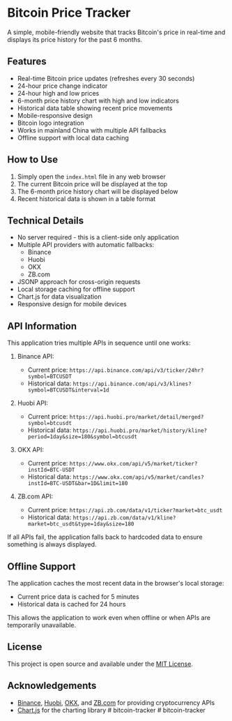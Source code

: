 # Bitcoin Price Tracker

A simple, mobile-friendly website that tracks Bitcoin's price in real-time and displays its price history for the past 6 months.

## Features

- Real-time Bitcoin price updates (refreshes every 30 seconds)
- 24-hour price change indicator
- 24-hour high and low prices
- 6-month price history chart with high and low indicators
- Historical data table showing recent price movements
- Mobile-responsive design
- Bitcoin logo integration
- Works in mainland China with multiple API fallbacks
- Offline support with local data caching

## How to Use

1. Simply open the `index.html` file in any web browser
2. The current Bitcoin price will be displayed at the top
3. The 6-month price history chart will be displayed below
4. Recent historical data is shown in a table format

## Technical Details

- No server required - this is a client-side only application
- Multiple API providers with automatic fallbacks:
  - Binance
  - Huobi
  - OKX
  - ZB.com
- JSONP approach for cross-origin requests
- Local storage caching for offline support
- Chart.js for data visualization
- Responsive design for mobile devices

## API Information

This application tries multiple APIs in sequence until one works:

1. Binance API:
   - Current price: `https://api.binance.com/api/v3/ticker/24hr?symbol=BTCUSDT`
   - Historical data: `https://api.binance.com/api/v3/klines?symbol=BTCUSDT&interval=1d`

2. Huobi API:
   - Current price: `https://api.huobi.pro/market/detail/merged?symbol=btcusdt`
   - Historical data: `https://api.huobi.pro/market/history/kline?period=1day&size=180&symbol=btcusdt`

3. OKX API:
   - Current price: `https://www.okx.com/api/v5/market/ticker?instId=BTC-USDT`
   - Historical data: `https://www.okx.com/api/v5/market/candles?instId=BTC-USDT&bar=1D&limit=180`

4. ZB.com API:
   - Current price: `https://api.zb.com/data/v1/ticker?market=btc_usdt`
   - Historical data: `https://api.zb.com/data/v1/kline?market=btc_usdt&type=1day&size=180`

If all APIs fail, the application falls back to hardcoded data to ensure something is always displayed.

## Offline Support

The application caches the most recent data in the browser's local storage:
- Current price data is cached for 5 minutes
- Historical data is cached for 24 hours

This allows the application to work even when offline or when APIs are temporarily unavailable.

## License

This project is open source and available under the [MIT License](LICENSE).

## Acknowledgements

- [Binance](https://www.binance.com/), [Huobi](https://www.huobi.com/), [OKX](https://www.okx.com/), and [ZB.com](https://www.zb.com/) for providing cryptocurrency APIs
- [Chart.js](https://www.chartjs.org/) for the charting library #   b i t c o i n - t r a c k e r  
 #   b i t c o i n - t r a c k e r  
 